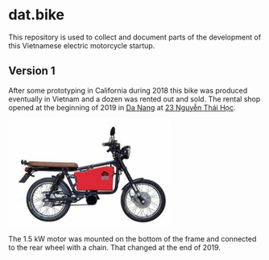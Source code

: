 # dat.bike

This repository is used to collect and document parts of the development of this Vietnamese electric motorcycle startup.

## Version 1

After some prototyping in California during 2018 this bike was produced eventually in Vietnam and a dozen was rented out and sold. The rental shop opened at the beginning of 2019 in [Da Nang](https://youtu.be/OHJpOSwf7EA) at [23 Nguyễn Thái Học](https://goo.gl/maps/p3gNxgxKgGf4U6ET7). 

![Dat Bike 1](../docs/datbike1.jpg)

The 1.5 kW motor was mounted on the bottom of the frame and connected to the rear wheel with a chain. That changed at the end of 2019.


